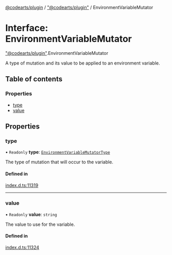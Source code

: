 [@codearts/plugin](../README.md) / ["@codearts/plugin"](../modules/_codearts_plugin_.md) / EnvironmentVariableMutator

# Interface: EnvironmentVariableMutator

["@codearts/plugin"](../modules/_codearts_plugin_.md).EnvironmentVariableMutator

A type of mutation and its value to be applied to an environment variable.

## Table of contents

### Properties

- [type](codearts_plugin_.EnvironmentVariableMutator.md#type)
- [value](codearts_plugin_.EnvironmentVariableMutator.md#value)

## Properties

### type

• `Readonly` **type**: [`EnvironmentVariableMutatorType`](../enums/codearts_plugin_.EnvironmentVariableMutatorType.md)

The type of mutation that will occur to the variable.

#### Defined in

[index.d.ts:11319](https://github.com/shuyaqian/cloudide-plugin-api/blob/5b69219/index.d.ts#L11319)

___

### value

• `Readonly` **value**: `string`

The value to use for the variable.

#### Defined in

[index.d.ts:11324](https://github.com/shuyaqian/cloudide-plugin-api/blob/5b69219/index.d.ts#L11324)
